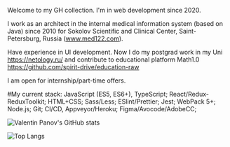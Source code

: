 Welcome to my GH collection. I'm in web development since 2020.

I work as an architect in the internal medical information system (based on Java) since 2010 for Sokolov Scientific and Clinical Center, Saint-Petersburg, Russia (www.med122.com).

Have experience in UI development. Now I do my postgrad work in my Uni https://netology.ru/ and contribute to educational platform Math1.0 https://github.com/spirit-drive/education-raw

I am open for internship/part-time offers.

#My current stack:
 JavaScript (ES5, ES6+), TypeScript;
 React/Redux-ReduxToolkit;
 HTML+CSS;
 Sass/Less;
 ESlint/Prettier;
 Jest;
 WebPack 5+;
 Node.js;
 Git;
 CI/CD, Appveyor/Heroku;
 Figma/Avocode/AdobeCC;

![Valentin Panov's GitHub stats](https://github-readme-stats.vercel.app/api?username=valentin-panov)

![Top Langs](https://github-readme-stats.vercel.app/api/top-langs/?username=valentin-panov&layout=compact)
